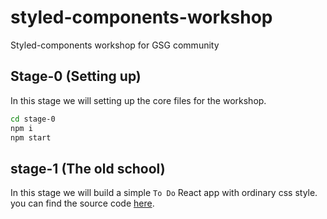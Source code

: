 # styled-components-workshop
Styled-components workshop for GSG community

## Stage-0 (Setting up)
In this stage we will setting up the core files for the workshop.
```bash
cd stage-0
npm i
npm start
```
## stage-1 (The old school)
In this stage we will build a simple `To Do` React app with ordinary css style.
you can find the source code [here](https://github.com/christiannwamba/scotch-react-todo).

